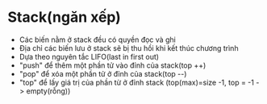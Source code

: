 # Stack(ngăn xếp)
- Các biến nằm ở stack đều có quyền đọc và ghi
- Địa chỉ các biến lưu ở stack sẽ bị thu hồi khi kết thúc chương trình
- Dựa theo nguyên tắc LIFO(last in first out)
- "push" để thêm một phần tử vào đỉnh của stack(top ++)
- "pop" để xóa một phần tử ở đỉnh của stack(top --)
- "top" để lấy giá trị của phần từ ở đỉnh stack (top(max)=size -1, top = -1 -> empty(rỗng))
